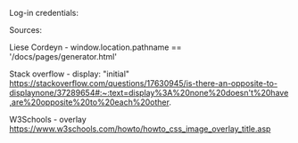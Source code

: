 Log-in credentials:

Sources:

Liese Cordeyn - window.location.pathname == '/docs/pages/generator.html'

Stack overflow - display: "initial"
https://stackoverflow.com/questions/17630945/is-there-an-opposite-to-displaynone/37289654#:~:text=display%3A%20none%20doesn't%20have,are%20opposite%20to%20each%20other.

W3Schools - overlay
https://www.w3schools.com/howto/howto_css_image_overlay_title.asp